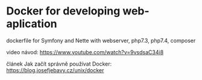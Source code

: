 # Docker for developing web-aplication
dockerfile for Symfony and Nette with webserver, php7.3, php7.4, composer

video návod:
https://www.youtube.com/watch?v=9vsdsaC34i8

článek Jak začít správně používat Docker:
https://blog.josefjebavy.cz/unix/docker
